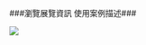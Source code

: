 
###瀏覽展覽資訊 使用案例描述###
<p><img src="https://www.flickr.com/photos/125728258@N07/15712276552/in/photostream/"></p>






